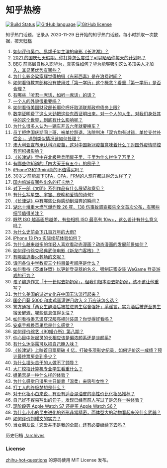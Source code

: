 # 知乎热榜
[![Build Status](https://github.com/ToWeLong/zhihu-hot-questions/workflows/CI/badge.svg)](https://github.com/ToWeLong/zhihu-hot-questions/actions)
[![GitHub language](https://img.shields.io/badge/language-golang-orange.svg)](https://golang.org/)
[![GitHub license](https://img.shields.io/github/license/ToWeLong/zhihu-hot-questions)](https://github.com/ToWeLong/zhihu-hot-questions/blob/main/LICENSE)

知乎热门话题，记录从 2020-11-29 日开始的知乎热门话题。每小时抓取一次数据，按天[归档](./archives)

<!-- BEGIN -->

1. [如何评价吴京、易烊千玺主演的电影《长津湖》？](https://www.zhihu.com/question/457460328)
1. [2021 的国庆七天假期，你打算怎么度过？可以晒晒你每天的计划吗？](https://www.zhihu.com/question/489147712)
1. [BBC 前高层自称入职华为，真实性如何？华为能够吸引这么多顶尖人才加入，其显著优势有哪些？](https://www.zhihu.com/question/490080888)
1. [为什么影帝梁家辉觉得拍摄《东邪西毒》是在浪费时间？](https://www.zhihu.com/question/487151696)
1. [如何看待教育部称没有使用过「第一学历」这个概念？看重「第一学历」是否合理？](https://www.zhihu.com/question/490006523)
1. [有哪些「听君一席话，如听一席话」的话？](https://www.zhihu.com/question/476429482)
1. [一个人的外貌很重要吗？](https://www.zhihu.com/question/489081507)
1. [如何看待美国财政部长耶伦呼吁取消联邦政府债务上限?](https://www.zhihu.com/question/490069436)
1. [数学证明费了这么大劲把这些东西证明出来，对一个人的人生、对我们身处其中的这个世界，到底有什么影响呢？](https://www.zhihu.com/question/489676446)
1. [为什么很多人认为一辆车开五六年就要换车？](https://www.zhihu.com/question/37958506)
1. [员工拒绝国庆期间上班，被单位辞退，法院判决「双方均有过错，单位支付补偿金」，遇到类似情况该如何处理？](https://www.zhihu.com/question/490140948)
1. [澳大利亚宣布承认科兴疫苗，这对中国新冠疫苗意味着什么？对国外疫情防控有何积极影响？](https://www.zhihu.com/question/490117833)
1. [《长津湖》里中在北极熊兵团屋子里，千里为什么拦住了万里？](https://www.zhihu.com/question/490027681)
1. [有哪些你知道的「四大天王有五个」的例子？](https://www.zhihu.com/question/309766691)
1. [iPhone13和13mini真的不值得买吗？](https://www.zhihu.com/question/487948850)
1. [30岁之前能拿下CFA，CPA，FRM的人现在都过得怎么样了？](https://www.zhihu.com/question/436562845)
1. [国内旅游有哪些出名的打卡地？](https://www.zhihu.com/question/490117054)
1. [对下一部《文明》系列作品有什么展望和意见？](https://www.zhihu.com/question/473095941)
1. [有什么写星空、宇宙、夜晚和爱情的诗句?](https://www.zhihu.com/question/46802818)
1. [《长津湖》中有哪些让你感动到泪奔的瞬间？](https://www.zhihu.com/question/489855039)
1. [湖北十堰重大燃气爆炸致 26 死、138 伤事故调查报告全文首次公布，有哪些细节值得关注？](https://www.zhihu.com/question/490228405)
1. [既然 ISO 越高画质越差，有些相机 ISO 最高有 10w+，这么设计有什么意义吗？](https://www.zhihu.com/question/489421788)
1. [为什么史前会下几百万年的大雨?](https://www.zhihu.com/question/375319488)
1. [iPhone 13 Pro 实际续航体验如何？](https://www.zhihu.com/question/488871398)
1. [为什么越来越多的年轻人喜欢看动态漫画？动态漫画的发展前景如何？](https://www.zhihu.com/question/490021682)
1. [如何评价徐克经典武侠电影《新龙门客栈》？](https://www.zhihu.com/question/22647763)
1. [有哪些追妻火葬场的文呢？](https://www.zhihu.com/question/482252195)
1. [请问各位中学教资三个科目备考顺序是什么？](https://www.zhihu.com/question/479206225)
1. [如何看待《英雄联盟》以更新登录器的名义，强制玩家安装 WeGame 登录游戏的行为？](https://www.zhihu.com/question/489272080)
1. [孩子编造作文「十一长假去奶奶家」，但我们根本没去奶奶家，该不该让他重写？](https://www.zhihu.com/question/489760728)
1. [为什么美国的派对文化在中国无法流行起来？](https://www.zhihu.com/question/20445088)
1. [国企月薪  5000 和卖鸡蛋灌饼月收入 2 万应该怎么选？](https://www.zhihu.com/question/489234967)
1. [警方通报「两女生醉酒后被拉进男生宿舍强奸」系谣言，实为酒后被送至男生宿舍醒酒，哪些信息值得关注？](https://www.zhihu.com/question/489676822)
1. [如何看待娄艺潇穿汉服亮相时装周？你觉得好看吗？](https://www.zhihu.com/question/489390731)
1. [安卓手机换苹果后是什么感觉？](https://www.zhihu.com/question/313732168)
1. [如何评价综艺《90婚介所》第八期？](https://www.zhihu.com/question/490174186)
1. [你心目中张起灵的长相应该是偏浓颜系还是淡颜系?](https://www.zhihu.com/question/488152634)
1. [有什么沐浴露可以把自己腌入味？](https://www.zhihu.com/question/48929487)
1. [《长津湖》上映首日票房破 4 亿，打破多项影史纪录，如何评价这一成绩？预计最终票房会到多少？](https://www.zhihu.com/question/490123035)
1. [为什么埋头苦干的人做不了领导？](https://www.zhihu.com/question/484414238)
1. [大厂校招计算机专业学生看重什么？](https://www.zhihu.com/question/480682120)
1. [姐弟恋是一种什么样的体验？](https://www.zhihu.com/question/27471865)
1. [为什么感觉日漫男主只能靠「温柔」来吸引女性？](https://www.zhihu.com/question/489140221)
1. [打工人的终极梦想是什么？](https://www.zhihu.com/question/489277179)
1. [对于化妆小白来说，有没有适合混油皮的高性价比化妆品推荐？](https://www.zhihu.com/question/471801829)
1. [自己好不容易写出的句子，发现已经有前人写过了是怎样一种体验？](https://www.zhihu.com/question/475910640)
1. [现阶段等 Apple Watch S7 还是买 Apple Watch S6？](https://www.zhihu.com/question/485009554)
1. [为什么小小的昆虫进化的外形非常精密，而体型大的动物看起来没什么武器？](https://www.zhihu.com/question/375814446)
1. [如何评价刘耀文的实力？](https://www.zhihu.com/question/443492927)
1. [当女朋友说「恋爱并不是我的全部」还有必要继续下去吗？](https://www.zhihu.com/question/485949394)

<!-- END -->

历史归档 [./archives](./archives)


### License
[zhihu-hot-questions](https://github.com/towelong/zhihu-hot-questions) 的源码使用 MIT License 发布。